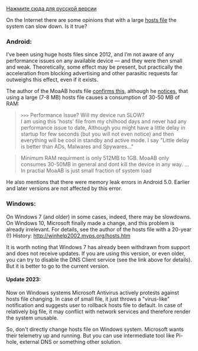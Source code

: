  [Нажмите сюда для русской версии](hosts_file_performance_ru.md)

On the Internet there are some opinions that with a large [hosts file](hosts_file_en.md) the system can slow down. Is it true?

### Android:
I’ve been using huge hosts files since 2012, and I’m not aware of any performance issues on any available device — and they were then small and weak. Theoretically, some effect may be present, but practically the acceleration from blocking advertising and other parasitic requests far outweighs this effect, even if it exists.

The author of the MoaAB hosts file [confirms this](https://forum.xda-developers.com/showthread.php?t=1916098), although he [notices](https://forum.xda-developers.com/showpost.php?p=62564889&postcount=3313), that using a large (7-8 MB) hosts file causes a consumption of 30-50 MB of RAM:

> ``>>>`` Performance Issue? Will my device run SLOW?<br>
> I am using this 'hosts' file from my chilhood days and never had any performance issue to date, Although you might have a little delay in startup for few seconds (but you will not even notice) and then everything will be cool in standby and active mode. I say "Little delay is better than ADs, Malwares and Spywares..."

> Minimum RAM requirment is only 512MB to 1GB. MoaAB only consumes 30-50MB in general and dont kill the device in any way. ... In practial MoaAB is just small fraction of system load

He also mentions that there were memory leak errors in Android 5.0. Earlier and later versions are not affected by this error.


### Windows:
On Windows 7 (and older) in some cases, indeed, there may be slowdowns. On Windows 10, Microsoft finally made a change, and this problem is already irrelevant. For details, see the author of the hosts file with a 20-year (!) History: http://winhelp2002.mvps.org/hosts.htm

It is worth noting that Windows 7 has already been withdrawn from support and does not receive updates. If you are using this version, or even older, you can try to disable the DNS Client service (see the link above for details). But it is better to go to the current version.

#### Update 2023:
Now on Windows systems Microsoft Antivirus actively protests against hosts file changing. In case of small file, it just throws a "virus-like" notification and suggests user to rollback hosts file to default. In case of relatively big file, it may conflict with network services and therefore render the system unusable.

So, don't directly change hosts file on Windows system. Microsoft wants their telemetry up and running. But you can use intermediate tool like Pi-hole, external DNS or something other solution.
